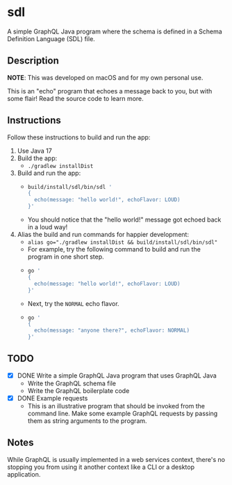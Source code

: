 # sdl

A simple GraphQL Java program where the schema is defined in a Schema Definition Language (SDL) file.

## Description

**NOTE**: This was developed on macOS and for my own personal use.

This is an "echo" program that echoes a message back to you, but with some flair! Read the source code to learn more.

## Instructions

Follow these instructions to build and run the app:

1. Use Java 17
2. Build the app:
    * `./gradlew installDist`
3. Build and run the app:
    * ```bash
      build/install/sdl/bin/sdl ' 
      {
        echo(message: "hello world!", echoFlavor: LOUD)
      }'
      ```
    * You should notice that the "hello world!" message got echoed back in a loud way!
4. Alias the build and run commands for happier development:
    * `alias go="./gradlew installDist && build/install/sdl/bin/sdl"`
    * For example, try the following command to build and run the program in one short step.
    * ```bash
      go ' 
      {
        echo(message: "hello world!", echoFlavor: LOUD)
      }'
      ```
    * Next, try the `NORMAL` echo flavor.  
    * ```bash
      go '
      {
        echo(message: "anyone there?", echoFlavor: NORMAL)
      }'
      ```    

## TODO

* [x] DONE Write a simple GraphQL Java program that uses GraphQL Java
    * Write the GraphQL schema file
    * Write the GraphQL boilerplate code
* [x] DONE Example requests
    * This is an illustrative program that should be invoked from the command line. Make some example GraphQL requests
      by passing them as string arguments to the program.

## Notes

While GraphQL is usually implemented in a web services context, there's no stopping you from using it another context
like a CLI or a desktop application.

